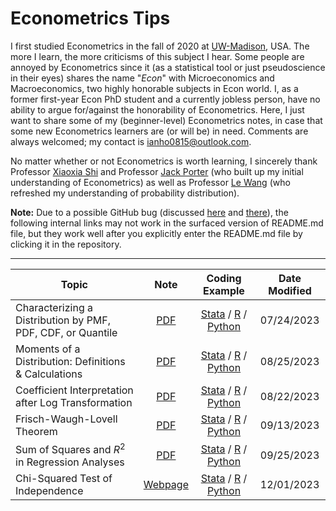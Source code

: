 # Econometrics Tips
I first studied Econometrics in the fall of 2020 at [UW-Madison](https://econ.wisc.edu/), USA. The more I learn, the more criticisms of this subject I hear. Some people are annoyed by Econometrics since it (as a statistical tool or just pseudoscience in their eyes) shares the name "*Econ*" with Microeconomics and Macroeconomics, two highly honorable subjects in Econ world. I, as a former first-year Econ PhD student and a currently jobless person, have no ability to argue for/against the honorability of Econometrics. Here, I just want to share some of my (beginner-level) Econometrics notes, in case that some new Econometrics learners are (or will be) in need. Comments are always welcomed; my contact is [ianho0815@outlook.com](mailto:ianho0815@outlook.com?subject=[GitHub]%20Econometrics%20Tips).

No matter whether or not Econometrics is worth learning, I sincerely thank Professor [Xiaoxia Shi](https://users.ssc.wisc.edu/~xshi/) and Professor [Jack Porter](https://users.ssc.wisc.edu/~jrporter/) (who built up my initial understanding of Econometrics) as well as Professor [Le Wang](https://www.lewangecon.com/) (who refreshed my understanding of probability distribution).

**Note:** Due to a possible GitHub bug (discussed [here](https://github.com/orgs/community/discussions/60984) and [there](https://github.com/orgs/community/discussions/60861)), the following internal links may not work in the surfaced version of README.md file, but they work well after you explicitly enter the README.md file by clicking it in the repository.

---

| Topic | Note | Coding Example | Date Modified |
| --- | :---: | :---: | :---: |
| Characterizing a Distribution by PMF, PDF, CDF, or Quantile | [PDF](https://github.com/IanHo2019/Econometrics_Tips/blob/main/PDFs/Characterizing_Distribution.pdf) | [Stata](https://github.com/IanHo2019/Econometrics_Tips/blob/main/Coding/Characterizing_Distribution.do) / [R](https://github.com/IanHo2019/Econometrics_Tips/blob/main/Coding/Characterizing_Distribution.R) / [Python](https://github.com/IanHo2019/Econometrics_Tips/blob/main/Coding/Characterizing_Distribution.ipynb) | 07/24/2023 |
| Moments of a Distribution: Definitions \& Calculations | [PDF](https://github.com/IanHo2019/Econometrics_Tips/blob/main/PDFs/Moments_of_a_Distribution.pdf) | [Stata](https://github.com/IanHo2019/Econometrics_Tips/blob/main/Coding/Moments.do) / [R](https://github.com/IanHo2019/Econometrics_Tips/blob/main/Coding/Moments.R) / [Python](https://github.com/IanHo2019/Econometrics_Tips/blob/main/Coding/Moments.ipynb) | 08/25/2023 |
| Coefficient Interpretation after Log Transformation | [PDF](https://github.com/IanHo2019/Econometrics_Tips/blob/main/PDFs/Interpreting_Coefficients.pdf) | [Stata](https://github.com/IanHo2019/Econometrics_Tips/blob/main/Coding/Interpreting_Coefficients.do) / [R](https://github.com/IanHo2019/Econometrics_Tips/blob/main/Coding/Interpreting_Coefficients.R) / [Python](https://github.com/IanHo2019/Econometrics_Tips/blob/main/Coding/Interpreting_Coefficients.ipynb) | 08/22/2023 |
| Frisch-Waugh-Lovell Theorem | [PDF](./PDFs/FWL_Theorem.pdf) | [Stata](https://github.com/IanHo2019/Econometrics_Tips/blob/main/Coding/FWL_Theorem.do) / [R](https://github.com/IanHo2019/Econometrics_Tips/blob/main/Coding/FWL_Theorem.R) / [Python](https://github.com/IanHo2019/Econometrics_Tips/blob/main/Coding/FWL_Theorem.ipynb) | 09/13/2023 |
| Sum of Squares and $R^2$ in Regression Analyses | [PDF](https://github.com/IanHo2019/Econometrics_Tips/blob/main/PDFs/Sum_of_Squares.pdf) | [Stata](https://github.com/IanHo2019/Econometrics_Tips/blob/main/Coding/Sum_of_Squares.do) / [R](https://github.com/IanHo2019/Econometrics_Tips/blob/main/Coding/Sum_of_Squares.R) / [Python](https://github.com/IanHo2019/Econometrics_Tips/blob/main/Coding/Sum_of_Squares.py) | 09/25/2023 |
| Chi-Squared Test of Independence | [Webpage](https://www.jmp.com/en_us/statistics-knowledge-portal/chi-square-test/chi-square-test-of-independence.html) | [Stata](https://github.com/IanHo2019/Econometrics_Tips/blob/main/Coding/Test_of_Independence.do) / [R](https://github.com/IanHo2019/Econometrics_Tips/blob/main/Coding/Test_of_Independence.R) / [Python](https://github.com/IanHo2019/Econometrics_Tips/blob/main/Coding/Test_of_Independence.py) | 12/01/2023 |
